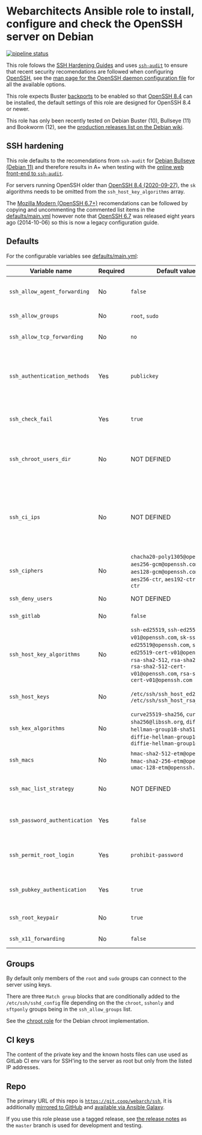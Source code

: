 # Webarchitects Ansible role to install, configure and check the OpenSSH server on Debian

[![pipeline status](https://git.coop/webarch/ssh/badges/master/pipeline.svg)](https://git.coop/webarch/ssh/-/commits/master)

This role folows the [SSH Hardening Guides](https://www.ssh-audit.com/hardening_guides.html) and uses [`ssh-audit`](https://github.com/jtesta/ssh-audit) to ensure that recent security recomendations are followed when configuring [OpenSSH](https://www.openssh.com/), see the [man page for the OpenSSH daemon configuration file](https://man.openbsd.org/sshd_config) for all the available options.

This role expects Buster [backports](https://backports.debian.org/) to be enabled so that [OpenSSH 8.4](https://packages.debian.org/buster-backports/openssh-server) can be installed, the default settings of this role are designed for OpenSSH 8.4 or newer.

This role has only been recently tested on Debian Buster (10), Bullseye (11) and Bookworm (12), see the [production releases list on the Debian wiki](https://wiki.debian.org/DebianReleases#Production_Releases).

## SSH hardening

This role defaults to the recomendations from `ssh-audit` for [Debian Bullseye (Debian 11)](https://www.ssh-audit.com/hardening_guides.html#debian_11) and therefore results in A+ when testing with the [online web front-end to `ssh-audit`](https://www.ssh-audit.com/).

For servers running OpenSSH older than [OpenSSH 8.4 (2020-09-27)](https://www.openssh.com/txt/release-8.4), the `sk` algorithms needs to be omitted from the `ssh_host_key_algorithms` array.

The [Mozilla Modern (OpenSSH 6.7+)](https://infosec.mozilla.org/guidelines/openssh#modern-openssh-67) recomendations can be followed by copying and uncommenting the commented list items in the [defaults/main.yml](defaults/main.yml) however note that [OpenSSH 6.7](https://www.openssh.com/txt/release-6.7) was released eight years ago (2014-10-06) so this is now a legacy configuration guide.

## Defaults

For the configurable variables see [defaults/main.yml](defaults/main.yml):

| Variable name                 | Required | Default value                                                                                                                                                                                                                    | Comment                                                                                                                                                                                                                                         |
|-------------------------------|----------|----------------------------------------------------------------------------------------------------------------------------------------------------------------------------------------------------------------------------------|-------------------------------------------------------------------------------------------------------------------------------------------------------------------------------------------------------------------------------------------------|
| `ssh_allow_agent_forwarding`  | No       | `false`                                                                                                                                                                                                                          | A boolean, [AllowAgentForwarding](https://man.openbsd.org/sshd_config#AllowAgentForwarding) allows `yes` or `no`, use `true` or `false`                                                                                                         |
| `ssh_allow_groups`            | No       | `root`, `sudo`                                                                                                                                                                                                                   | A list of groups for [AllowGroups](https://man.openbsd.org/sshd_config#AllowGroups)                                                                                                                                                             |
| `ssh_allow_tcp_forwarding`    | No       | `no`                                                                                                                                                                                                                             | A string, [AllowTcpForwarding](https://man.openbsd.org/sshd_config#AllowTcpForwarding) use `all`, `local`, `no`, `remote` or `yes`                                                                                                              |
| `ssh_authentication_methods`  | Yes      | `publickey`                                                                                                                                                                                                                      | A string, [AuthenticationMethods](https://man.openbsd.org/sshd_config#AuthenticationMethods) one or more space seperated lists of comma-separated authentication method names, or the single string `any`                                       |
| `ssh_check_fail`              | Yes      | `true`                                                                                                                                                                                                                           | A boolean, when true several checks will fail rather than warn if they don't pass                                                                                                                                                               |
| `ssh_chroot_users_dir`        | No       | NOT DEFINED                                                                                                                                                                                                                      | Directory under which users in the `chroot` group will be chrooted to (in a sub-directory matching their user name), for example `/chroots`                                                                                                     |
| `ssh_ci_ips`                  | No       | NOT DEFINED                                                                                                                                                                                                                      | If the ssh_ci_ips array is defined and not empty then a key pair will be generated in `/root/.ssh/ci` and the public key will be added to `/root/.ssh/authorized_keys` prefixed with a `from=""` containing the public key and the IP addresses |
| `ssh_ciphers`                 | No       | `chacha20-poly1305@openssh.com`, `aes256-gcm@openssh.com`, `aes128-gcm@openssh.com`, `aes256-ctr`, `aes192-ctr`, `aes128-ctr`                                                                                                    | A list for [Ciphers](https://man.openbsd.org/sshd_config#Ciphers)                                                                                                                                                                               |
| `ssh_deny_users`              | No       | NOT DEFINED                                                                                                                                                                                                                      | A list of users for [DenyUsers](https://man.openbsd.org/sshd_config#DenyUsers)                                                                                                                                                                  |
| `ssh_gitlab`                  | No       | `false`                                                                                                                                                                                                                          | Add configuration for `git` user for GitLab                                                                                                                                                                                                     |
| `ssh_host_key_algorithms`     | No       | `ssh-ed25519`, `ssh-ed25519-cert-v01@openssh.com`, `sk-ssh-ed25519@openssh.com`, `sk-ssh-ed25519-cert-v01@openssh.com`, `rsa-sha2-512`, `rsa-sha2-256`, `rsa-sha2-512-cert-v01@openssh.com`, `rsa-sha2-256-cert-v01@openssh.com` | A list, [HostKeyAlgorithms](https://man.openbsd.org/sshd_config#HostKeyAlgorithms), allows a comma-separated list, use an array of algorithms                                                                                                   |
| `ssh_host_keys`               | No       | `/etc/ssh/ssh_host_ed25519_key`, `/etc/ssh/ssh_host_rsa_key`                                                                                                                                                                     | A list, [HostKey](https://man.openbsd.org/sshd_config#HostKey) allows a comma-separated list, use an array of file paths                                                                                                                        |
| `ssh_kex_algorithms`          | No       | `curve25519-sha256`, `curve25519-sha256@libssh.org`, `diffie-hellman-group18-sha512`, `diffie-hellman-group16-sha512`, `diffie-hellman-group14-sha256`                                                                           | A list, [KexAlgorithms](https://man.openbsd.org/sshd_config#KexAlgorithms) allows a comma-separated list, use an array of algorithms                                                                                                            |
| `ssh_macs`                    | No       | `hmac-sha2-512-etm@openssh.com`, `hmac-sha2-256-etm@openssh.com`, `umac-128-etm@openssh.com`                                                                                                                                     | An array, [Macs](https://man.openbsd.org/sshd_config#MACs) message authentication code algorithms                                                                                                                                               |
| `ssh_mac_list_strategy`       | No       | NOT DEFINED                                                                                                                                                                                                                      | A string, `append` for `+`, `head` for `^` and `remove` for `-` to be used as a prefix to the array of MACs                                                                                                                                     |
| `ssh_password_authentication` | Yes      | `false`                                                                                                                                                                                                                          | A boolean, [PasswordAuthentication](https://man.openbsd.org/sshd_config#PasswordAuthentication) allows `yes` or `no`, use `true` or `false`                                                                                                     |
| `ssh_permit_root_login`       | Yes      | `prohibit-password`                                                                                                                                                                                                              | A boolean or a string, [PermitRootLogin](https://man.openbsd.org/sshd_config#PermitRootLogin) allows `yes`, `no` and `prohibit-password`, use `true`, `false` or `prohibit-password`                                                            |
| `ssh_pubkey_authentication`   | Yes      | `true`                                                                                                                                                                                                                           | A boolean, [PubkeyAuthentication](https://man.openbsd.org/sshd_config#PubkeyAuthentication) allows `yes` or `no`, use `true` or `false`                                                                                                         |
| `ssh_root_keypair`            | No       | `true`                                                                                                                                                                                                                           | A boolean, optionally generate a SSH keypair for the `root` user                                                                                                                                                                                |
| `ssh_x11_forwarding`          | No       | `false`                                                                                                                                                                                                                          | A boolean, optionally allow X11 forwarding                                                                                                                                                                                                      |

## Groups

By default only members of the `root` and `sudo` groups can connect to the server using keys.

There are three `Match group` blocks that are conditionally added to the `/etc/ssh/sshd_config` file depending on the the `chroot`, `sshonly` and `sftponly` groups being in the `ssh_allow_groups` list.

See the [chroot role](https://git.coop/webarch/chroot) for the Debian chroot implementation.

## CI keys

The content of the private key and the known hosts files can use used as GitLab CI env vars for SSH'ing to the server as root but only from the listed IP addresses.

## Repo

The primary URL of this repo is [`https://git.coop/webarch/ssh`](https://git.coop/webarch/ssh), it is additionally [mirrored to GitHub](https://github.com/webarch-coop/ansible-role-ssh) and [available via Ansible Galaxy](https://galaxy.ansible.com/chriscroome/ssh).

If you use this role please use a tagged release, see [the release notes](https://git.coop/webarch/ssh/-/releases) as the `master` branch is used for development and testing.

